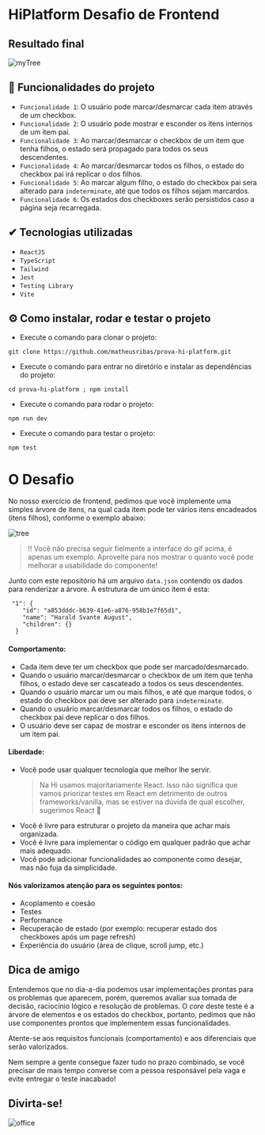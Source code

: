 # HiPlatform Desafio de Frontend

## Resultado final
![myTree](https://github.com/matheusribas/prova-hi-platform/assets/71330464/cdb7e798-d0b2-46ff-9b30-37f78ac901bf)


## :hammer: Funcionalidades do projeto

- `Funcionalidade 1`: O usuário pode marcar/desmarcar cada item através de um checkbox.
- `Funcionalidade 2`: O usuário pode mostrar e esconder os itens internos de um item pai.
- `Funcionalidade 3`: Ao marcar/desmarcar o checkbox de um item que tenha filhos, o estado será propagado para todos os seus descendentes.
- `Funcionalidade 4`: Ao marcar/desmarcar todos os filhos, o estado do checkbox pai irá replicar o dos filhos.
- `Funcionalidade 5`: Ao marcar algum filho, o estado do checkbox pai sera alterado para `indeterminate`, até que todos os filhos sejam marcardos.
- `Funcionalidade 6`: Os estados dos checkboxes serão persistidos caso a página seja recarregada.

## ✔ Tecnologias utilizadas

- `ReactJS`
- `TypeScript`
- `Tailwind`
- `Jest`
- `Testing Library`
- `Vite`

## ⚙ Como instalar, rodar e testar o projeto
- Execute o comando para clonar o projeto:
```
git clone https://github.com/matheusribas/prova-hi-platform.git
```
- Execute o comando para entrar no diretório e instalar as dependências do projeto:
```
cd prova-hi-platform ; npm install
```
- Execute o comando para rodar o projeto:
```
npm run dev
```
- Execute o comando para testar o projeto:
```
npm test
```

# O Desafio

No nosso exercício de frontend, pedimos que você implemente uma simples árvore de itens, na qual cada item pode ter vários itens encadeados (itens filhos), conforme o exemplo abaixo:

![tree](https://user-images.githubusercontent.com/13091635/129045214-81f3f1c8-8c56-4b32-8200-7734a413da98.gif)

> ‼️ Você não precisa seguir fielmente a interface do gif acima, é apenas um exemplo. Aproveite para nos mostrar o quanto você pode melhorar a usabilidade do componente!

Junto com este repositório há um arquivo `data.json` contendo os dados para renderizar a árvore. A estrutura de um único item é esta:

```
 "1": {
    "id": "a853dddc-b639-41e6-a876-958b1e7f65d1",
    "name": "Harald Svante August",
    "children": {}
  }
```

#### [](https://github.com/HiPlatform/prova-frontend#behaviour)Comportamento:
- Cada item deve ter um checkbox que pode ser marcado/desmarcado.
- Quando o usuário marcar/desmarcar o checkbox de um item que tenha filhos, o estado deve ser cascateado a todos os seus descendentes. 
- Quando o usuário marcar um ou mais filhos, e até que marque todos, o estado do checkbox pai deve ser alterado para `indeterminate`.
- Quando o usuário marcar/desmarcar todos os filhos, o estado do checkbox pai deve replicar o dos filhos.
- O usuário deve ser capaz de mostrar e esconder os itens internos de um item pai.

#### [](https://github.com/HiPlatform/prova-frontend#freedom)Liberdade:
- Você pode usar qualquer tecnologia que melhor lhe servir. 
  > Na Hi usamos majoritariamente React. Isso não significa que vamos priorizar testes em React em detrimento de outros frameworks/vanilla, mas se estiver na dúvida de qual escolher, sugerimos React 🙂 
- Você é livre para estruturar o projeto da maneira que achar mais organizada. 
- Você é livre para implementar o código em qualquer padrão que achar mais adequado. 
- Você pode adicionar funcionalidades ao componente como desejar, mas não fuja da simplicidade.

#### [](https://github.com/HiPlatform/prova-frontend#nice-to-have)Nós valorizamos atenção para os seguintes pontos:
- Acoplamento e coesão
- Testes 
- Performance 
- Recuperação de estado (por exemplo: recuperar estado dos checkboxes após um page refresh) 
- Experiência do usuário (área de clique, scroll jump, etc.) 

## Dica de amigo
Entendemos que no dia-a-dia podemos usar implementações prontas para os problemas que aparecem, porém, queremos avaliar sua tomada de decisão, raciocínio lógico e resolução de problemas. O _core_ deste teste é a árvore de elementos e os estados do checkbox, portanto, pedimos que não use componentes prontos que implementem essas funcionalidades.

Atente-se aos requisitos funcionais (comportamento) e aos diferenciais que serão valorizados.

Nem sempre a gente consegue fazer tudo no prazo combinado, se você precisar de mais tempo converse com a pessoa responsável pela vaga e evite entregar o teste inacabado!

## Divirta-se!

![office](https://media.giphy.com/media/bcfTZ4rtZrOhiAvh4v/giphy.gif)
